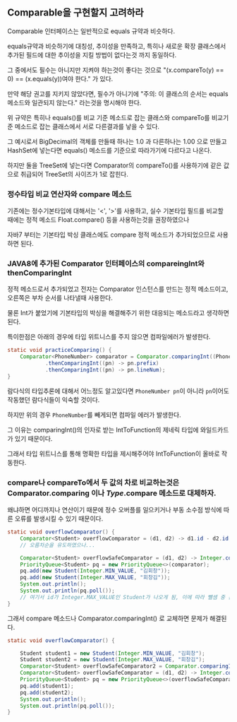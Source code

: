 ## Comparable을 구현할지 고려하라

Comparable 인터페이스는 일반적으로 equals 규약과 비슷하다.

equals규약과 비슷하기에 대칭성, 추이성을 만족하고, 특히나 새로운 확장 클래스에서 추가된 필드에 대한 추이성을 지킬 방법이 없다는것 까지 동일하다.

그 중에서도 필수는 아니지만 지켜야 하는것이 좋다는 것으로 "(x.compareTo(y) == 0) == (x.equals(y))여야 한다." 가 있다.

만약 해당 권고를 지키지 않았다면, 필수가 아니기에 "주의: 이 클래스의 순서는 equals 메소드와 일관되지 않는다." 라는것을 명시해야 한다.

위 규약은 특히나 equals()를 비교 기준 메소드로 잡는 클래스와 compareTo를 비교기준 메소드로 잡는 클래스에서 서로 다른결과를 낳을 수 있다.

그 예시로서 BigDecimal의 객체를 만들때 하나는 1.0 과 다른하나는 1.00 으로 만들고 HashSet에 넣는다면 equals() 메소드를 기준으로 따라가기에 다르다고 나온다.

하지만 둘을 TreeSet에 넣는다면 Comparator의 compareTo()를 사용하기에 같은 값으로 취급되어 TreeSet의 사이즈가 1로 잡힌다.

### 정수타입 비교 연산자와 compare 메소드

기존에는 정수기본타입에 대해서는 '<', '>'를 사용하고, 실수 기본타입 필드를 비교할 때에는 정적 메소드 Float.compare() 등을 사용하는것을 권장하였으나

자바7 부터는 기본타입 박싱 클래스에도 compare 정적 메소드가 추가되었으므로 사용하면 된다.

### JAVA8에 추가된 Comparator 인터페이스의 compareingInt와 thenComparingInt

정적 메소드로서 추가되었고 전자는 Comparator 인스턴스를 만드는 정적 메소드이고, 오른쪽은 부차 순서를 나타낼때 사용한다.

물론 Int가 붙었기에 기본타입의 박싱을 해결해주기 위한 대응되는 메소드라고 생각하면 된다.

특이한점은 아래의 경우에 타입 위트니스를 주지 않으면 컴파일에러가 발생한다.

```java
static void practiceComparing() {
    Comparator<PhoneNumber> comparator = Comparator.comparingInt((PhoneNumber pn) -> pn.areaCode)
            .thenComparingInt((pn) -> pn.prefix)
            .thenComparingInt((pn) -> pn.lineNum);
}
```

람다식의 타입추론에 대해서 어느정도 알고있다면 `PhoneNumber pn`이 아니라 `pn`이어도 작동했던 람다식들이 익숙할 것이다.

하지만 위의 경우 `PhoneNumber`를 빼게되면 컴파일 에러가 발생한다.

그 이유는 comparingInt()의 인자로 받는 IntToFunction의 제네릭 타입에 와일드카드가 있기 때문이다.

그래서 타입 위트니스를 통해 명확한 타입을 제시해주어야 IntToFunction이 올바로 작동한다.

### compare나 compareTo에서 두 값의 차로 비교하는것은 Comparator.comparing 이나 *Type*.compare 메소드로 대체하자.

왜냐하면 어디까지나 연산이기 때문에 정수 오버플를 일으키거나 부동 소수점 방식에 따른 오류를 발생시킬 수 있기 때문이다.

```java
static void overflowComparator() {
    Comparator<Student> overflowComparator = (d1, d2) -> d1.id - d2.id;
    // 오름차순을 유도하였으나...

    Comparator<Student> overflowSafeComparator = (d1, d2) -> Integer.compare(d1.id, d2.id);
    PriorityQueue<Student> pq = new PriorityQueue<>(comparator);
    pq.add(new Student(Integer.MIN_VALUE, "김회창"));
    pq.add(new Student(Integer.MAX_VALUE, "회창김"));
    System.out.println();
    System.out.println(pq.poll());
    // 여기서 id가 Integer.MAX_VALUE인 Student가 나오게 됨, 이에 따라 뺄셈 중 문제가 발생한것으로 보임
}
```
그래서 compare 메소드나 Comparator.comparingInt() 로 교체하면 문제가 해결된다.
```java
static void overflowComparator() {

    Student student1 = new Student(Integer.MIN_VALUE, "김회창");
    Student student2 = new Student(Integer.MAX_VALUE, "회창김");
    Comparator<Student> overflowSafeComparator2 = Comparator.comparingInt((Student d1) -> d1.id);
    Comparator<Student> overflowSafeComparator = (d1, d2) -> Integer.compare(d1.id, d2.id);
    PriorityQueue<Student> pq = new PriorityQueue<>(overflowSafeComparator2);
    pq.add(student1);
    pq.add(student2);
    System.out.println();
    System.out.println(pq.poll());
}
```









